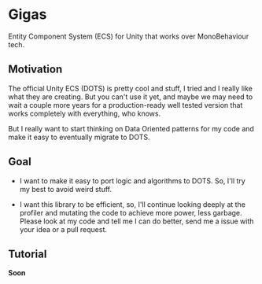 # Gigas

Entity Component System (ECS) for Unity that works over MonoBehaviour tech.

## Motivation

The official Unity ECS (DOTS) is pretty cool and stuff, I tried and I really like what they are creating. But you can't use it yet, and maybe we may need to wait a couple more years for a production-ready well tested version that works completely with everything, who knows.

But I really want to start thinking on Data Oriented patterns for my code and make it easy to eventually migrate to DOTS.

## Goal

- I want to make it easy to port logic and algorithms to DOTS. So, I'll try my best to avoid weird stuff.

- I want this library to be efficient, so, I'll continue looking deeply at the profiler and mutating the code to achieve more power, less garbage. Please look at my code and tell me I can do better, send me a issue with your idea or a pull request.


## Tutorial

**Soon**
